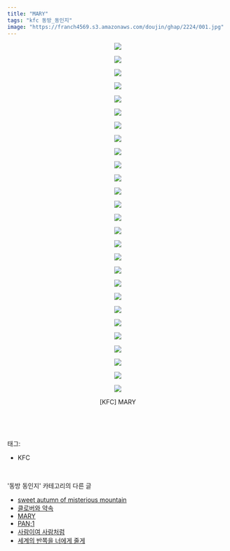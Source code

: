 ```yaml
---
title: "MARY"
tags: "kfc 동방_동인지"
image: "https://franch4569.s3.amazonaws.com/doujin/ghap/2224/001.jpg"
---
```

<div class="article">
<p style="text-align: center; clear: none; float: none;"><img src="{{ site.imgserver2 }}/ghap/2224/001.jpg"/></p>
<p style="text-align: center; clear: none; float: none;"><img src="{{ site.imgserver2 }}/ghap/2224/002.jpg"/></p>
<p style="text-align: center; clear: none; float: none;"><img src="{{ site.imgserver2 }}/ghap/2224/003.jpg"/></p>
<p style="text-align: center; clear: none; float: none;"><img src="{{ site.imgserver2 }}/ghap/2224/004.jpg"/></p>
<p style="text-align: center; clear: none; float: none;"><img src="{{ site.imgserver2 }}/ghap/2224/005.jpg"/></p>
<p style="text-align: center; clear: none; float: none;"><img src="{{ site.imgserver2 }}/ghap/2224/006.jpg"/></p>
<p style="text-align: center; clear: none; float: none;"><img src="{{ site.imgserver2 }}/ghap/2224/007.jpg"/></p>
<p style="text-align: center; clear: none; float: none;"><img src="{{ site.imgserver2 }}/ghap/2224/008.jpg"/></p>
<p style="text-align: center; clear: none; float: none;"><img src="{{ site.imgserver2 }}/ghap/2224/009.jpg"/></p>
<p style="text-align: center; clear: none; float: none;"><img src="{{ site.imgserver2 }}/ghap/2224/010.jpg"/></p>
<p style="text-align: center; clear: none; float: none;"><img src="{{ site.imgserver2 }}/ghap/2224/011.jpg"/></p>
<p style="text-align: center; clear: none; float: none;"><img src="{{ site.imgserver2 }}/ghap/2224/012.jpg"/></p>
<p style="text-align: center; clear: none; float: none;"><img src="{{ site.imgserver2 }}/ghap/2224/013.jpg"/></p>
<p style="text-align: center; clear: none; float: none;"><img src="{{ site.imgserver2 }}/ghap/2224/014.jpg"/></p>
<p style="text-align: center; clear: none; float: none;"><img src="{{ site.imgserver2 }}/ghap/2224/015.jpg"/></p>
<p style="text-align: center; clear: none; float: none;"><img src="{{ site.imgserver2 }}/ghap/2224/016.jpg"/></p>
<p style="text-align: center; clear: none; float: none;"><img src="{{ site.imgserver2 }}/ghap/2224/017.jpg"/></p>
<p style="text-align: center; clear: none; float: none;"><img src="{{ site.imgserver2 }}/ghap/2224/018.jpg"/></p>
<p style="text-align: center; clear: none; float: none;"><img src="{{ site.imgserver2 }}/ghap/2224/019.jpg"/></p>
<p style="text-align: center; clear: none; float: none;"><img src="{{ site.imgserver2 }}/ghap/2224/020.jpg"/></p>
<p style="text-align: center; clear: none; float: none;"><img src="{{ site.imgserver2 }}/ghap/2224/021.jpg"/></p>
<p style="text-align: center; clear: none; float: none;"><img src="{{ site.imgserver2 }}/ghap/2224/022.jpg"/></p>
<p style="text-align: center; clear: none; float: none;"><img src="{{ site.imgserver2 }}/ghap/2224/023.jpg"/></p>
<p style="text-align: center; clear: none; float: none;"><img src="{{ site.imgserver2 }}/ghap/2224/024.jpg"/></p>
<p style="text-align: center; clear: none; float: none;"><img src="{{ site.imgserver2 }}/ghap/2224/025.jpg"/></p>
<p style="text-align: center; clear: none; float: none;"><img src="{{ site.imgserver2 }}/ghap/2224/026.jpg"/></p>
<p style="text-align: center; clear: none; float: none;"><img src="{{ site.imgserver2 }}/ghap/2224/027.jpg"/></p>
<p style="text-align: center; clear: none; float: none;">[KFC] MARY</p>
<p><br/></p>
</div><br/>
<div class="tagTrail">
<p>태그: </p>
<ul>
<li>KFC</li>
</ul>
</div><br/>
<div class="another">
<p>'동방 동인지' 카테고리의 다른 글</p>
<ul>
<li><a href="/ghap_2226">sweet autumn of misterious mountain</a></li>
<li><a href="/ghap_2225">클로버와 약속</a></li>
<li><a href="/ghap_2224">MARY</a></li>
<li><a href="/ghap_2222">PAN;1</a></li>
<li><a href="/ghap_2221">사람이여 사람처럼</a></li>
<li><a href="/ghap_2220">세계의 반쪽을 너에게 줄게</a></li>
</ul>
</div><br/>
<div class="cb_module cb_fluid">
<div class="cb_wrt cb_profile">
</div><!-- commentList close -->
</div><br/>
